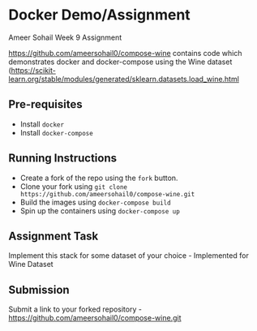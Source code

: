 # Docker Demo/Assignment

Ameer Sohail
Week 9 Assignment

https://github.com/ameersohail0/compose-wine contains code which demonstrates docker and docker-compose using the Wine dataset (https://scikit-learn.org/stable/modules/generated/sklearn.datasets.load_wine.html


## Pre-requisites
- Install `docker`
- Install `docker-compose`

## Running Instructions
- Create a fork of the repo using the `fork` button.
- Clone your fork using `git clone https://github.com/ameersohail0/compose-wine.git`
- Build the images using `docker-compose build`
- Spin up the containers using `docker-compose up`

## Assignment Task
Implement this stack for some dataset of your choice - Implemented for Wine Dataset

## Submission
Submit a link to your forked repository - https://github.com/ameersohail0/compose-wine.git
